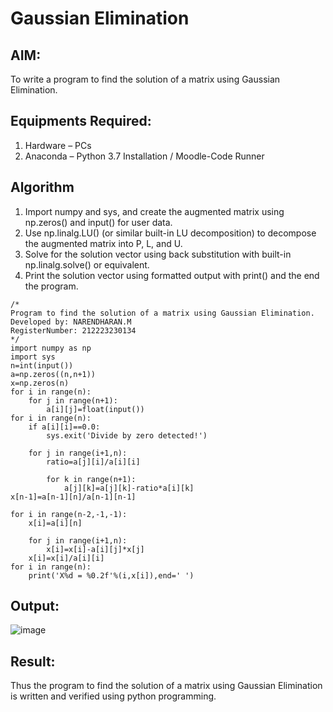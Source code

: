 # Gaussian Elimination

## AIM:
To write a program to find the solution of a matrix using Gaussian Elimination.

## Equipments Required:
1. Hardware – PCs
2. Anaconda – Python 3.7 Installation / Moodle-Code Runner

## Algorithm
1. Import numpy and sys, and create the augmented matrix using np.zeros() and
input() for user data.
2. Use np.linalg.LU() (or similar built-in LU decomposition) to decompose the
augmented matrix into P, L, and U.
3. Solve for the solution vector using back substitution with built-in np.linalg.solve() or
equivalent.
4. Print the solution vector using formatted output with print() and the end the
program.


```
/*
Program to find the solution of a matrix using Gaussian Elimination.
Developed by: NARENDHARAN.M
RegisterNumber: 212223230134
*/
import numpy as np
import sys
n=int(input())
a=np.zeros((n,n+1))
x=np.zeros(n)
for i in range(n):
    for j in range(n+1):
        a[i][j]=float(input())
for i in range(n):
    if a[i][i]==0.0:
        sys.exit('Divide by zero detected!')
        
    for j in range(i+1,n):
        ratio=a[j][i]/a[i][i]
        
        for k in range(n+1):
            a[j][k]=a[j][k]-ratio*a[i][k]
x[n-1]=a[n-1][n]/a[n-1][n-1]

for i in range(n-2,-1,-1):
    x[i]=a[i][n]
    
    for j in range(i+1,n):
        x[i]=x[i]-a[i][j]*x[j]
    x[i]=x[i]/a[i][i]
for i in range(n):
    print('X%d = %0.2f'%(i,x[i]),end=' ')
```

## Output:
![image](https://github.com/user-attachments/assets/94fb9b67-e3d9-4457-bd40-93b7722c4482)



## Result:
Thus the program to find the solution of a matrix using Gaussian Elimination is written and verified using python programming.

